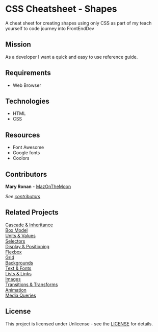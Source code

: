 # CSS Cheatsheet - Shapes

A cheat sheet for creating shapes using only CSS as part of my teach yourself to code journey into FrontEndDev

## Mission

As a developer I want a quick and easy to use reference guide.

  
## Requirements

 * Web Browser


## Technologies

 * HTML
 * CSS

## Resources

* Font Awesome
* Google fonts
* Coolors
 
## Contributors

**Mary Ronan** - [MazOnTheMoon](https://github.com/MazontheMoon)

*See [contributors](contributors.md)*

## Related Projects

[Cascade & Inheritance](https://codepen.io/mazonthemoon/full/GRpRYvq)<br>
[Box Model](https://codepen.io/mazonthemoon/full/KKdgeoJ)<br>
[Units & Values](https://codepen.io/mazonthemoon/full/zYGbdJK)<br>
[Selectors](https://codepen.io/mazonthemoon/full/dyGJRvx)<br>
[Display & Positioning](https://codepen.io/mazonthemoon/full/wvGzrOP)<br>
[Flexbox](https://codepen.io/mazonthemoon/full/JjXVMrb)<br>
[Grid](https://codepen.io/mazonthemoon/full/bGdjBy)<br>
[Backgrounds](https://codepen.io/mazonthemoon/full/KKgWeoO)<br>
[Text & Fonts](https://codepen.io/mazonthemoon/full/xxRjbG)<br>
[Lists & Links](https://codepen.io/mazonthemoon/full/poRKbZv)<br>
[Images](https://codepen.io/mazonthemoon/full/xxqrdrV)<br>
[Transitions & Transforms](https://codepen.io/mazonthemoon/full/vYeLaRN)<br>
[Animation](https://codepen.io/mazonthemoon/full/JjpMKjL)<br>
[Media Queries](https://codepen.io/mazonthemoon/full/xxaWabP)
<br>

## License

This project is licensed under Unlicense - see the [LICENSE](LICENSE.md) for details.
